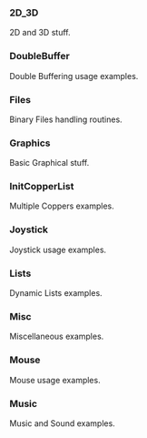 ### 2D_3D
2D and 3D stuff.

### DoubleBuffer
Double Buffering usage examples.

### Files
Binary Files handling routines.

### Graphics
Basic Graphical stuff.

### InitCopperList
Multiple Coppers examples.

### Joystick
Joystick usage examples.

### Lists
Dynamic Lists examples.

### Misc
Miscellaneous examples.

### Mouse
Mouse usage examples.

### Music
Music and Sound examples.
